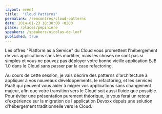 ```yaml
---
layout: event
title:  "Cloud Patterns"
permalink: /rencontres/cloud-patterns
date: 2014-01-23 18:30:00 +0200
place: /places/pepiniere
speakers: /speakers/nicolas-de-loof
published: true
---
```


Les offres "Platform as a Service" du Cloud vous promettent l'hébergement de vos applications sans les modifier, mais les choses ne sont pas si simples et vous ne pouvez pas déployer votre bonne vieille application EJB 1.0 dans le Cloud sans passer par la case refactoring.

Au cours de cette session, je vais décrire des patterns d'architecture à appliquer à vos nouveaux développements, le refactoring, et les services PaaS qui peuvent vous aider à migrer vos applications sans changement majeur, afin que votre transition vers le Cloud soit aussi fluide que possible. Pour éviter une présentation purement théorique, je vous ferai un retour d'expérience sur la migration de l'application Devoxx depuis une solution d'hébergement traditionnelle vers le Cloud.
